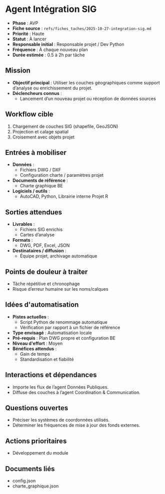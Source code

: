# Agent Intégration SIG

- **Phase** : AVP
- **Fiche source** : `refs/fiches_taches/2025-10-27-integration-sig.md`
- **Priorité** : Haute
- **Statut** : À lancer
- **Responsable initial** : Responsable projet / Dev Python
- **Fréquence** : À chaque nouveau plan
- **Durée estimée** : 0.5 à 2h par tâche

## Mission
- **Objectif principal** : Utiliser les couches géographiques comme support d’analyse ou enrichissement du projet.
- **Déclencheurs connus** :
  - Lancement d’un nouveau projet ou réception de données sources

## Workflow cible
1. Chargement de couches SIG (shapefile, GeoJSON)
2. Projection et calage spatial
3. Croisement avec objets projet

## Entrées à mobiliser
- **Données** :
  - Fichiers DWG / DXF
  - Configuration charte / paramètres projet
- **Documents de référence** :
  - Charte graphique BE
- **Logiciels / outils** :
  - AutoCAD, Python, Librairie interne Projet R

## Sorties attendues
- **Livrables** :
  - Fichiers SIG enrichis
  - Cartes d’analyse
- **Formats** :
  - DWG, PDF, Excel, JSON
- **Destinataires / diffusion** :
  - Équipe projet, archivage automatique

## Points de douleur à traiter
- Tâche répétitive et chronophage
- Risque d’erreur humaine sur les noms/calques

## Idées d'automatisation
- **Pistes actuelles** :
  - Script Python de renommage automatique
  - Vérification par rapport à un fichier de référence
- **Type envisagé** : Automatisation locale
- **Pré-requis** : Plan DWG propre et configuration BE
- **Niveau d'effort** : Moyen
- **Bénéfices attendus** :
  - Gain de temps
  - Standardisation et fiabilité

## Interactions et dépendances
- Importe les flux de l’agent Données Publiques.
- Diffuse des couches à l’agent Coordination & Communication.

## Questions ouvertes
- Préciser les systèmes de coordonnées utilisés.
- Déterminer les fréquences de mise à jour des fonds externes.

## Actions prioritaires
- Développement du module

## Documents liés
- config.json
- charte_graphique.json
